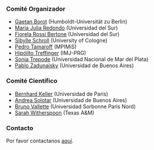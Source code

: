 ### Comité Organizador

- [Gaetan Borot](https://www.mathematik.hu-berlin.de/de/forschung/forschungsgebiete/mathematische-physik/borot-mp-homepage) (Humboldt-Universität zu Berlin)
- [María Julia Redondo](https://sites.gtiit.edu.cn/research/people/maria-julia-redondo/) (Universidad del Sur)
- [Fiorela Rossi Bertone](https://sites.google.com/view/rossib/fiorela-rossi-bertone) (Universidad del Sur)
- [Sibylle Schroll](https://sites.google.com/site/sibylleschroll/) (University of Cologne)
- [Pedro Tamaroff](https://ptamarov.github.io/) (MPIMiS)
- [Hipólito Treffinger](https://sites.google.com/view/hipolitotreffinger) (IMJ-PRG)
- [Sonia Trepode](https://sites.google.com/view/sonia-trepode/home) (Universidad Nacional de Mar del Plata)
- [Pablo Zadunaisky](http://mate.dm.uba.ar/~pzadub/) (Universidad de Buenos Aires)

### Comité Científico

- [Bernhard Keller](https://webusers.imj-prg.fr/~bernhard.keller/) (Universidad de Paris)
- [Andrea Solotar](http://mate.dm.uba.ar/~asolotar/) (Universidad de Buenos Aires)
- [Bruno Vallette](https://www.math.univ-paris13.fr/~vallette/) (Universidad Sorbonne Paris Nord)
- [Sarah Witherspoon](https://www.math.tamu.edu/~sarah.witherspoon/) (Texas A&M)

### Contacto

Por favor contactanos [aquí](mailto:arg23.math@hu-berlin.de).